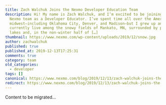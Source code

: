 ```yaml
---
title: Zach Walchuk Joins the Nexmo Developer Education Team
description: Hi! My name is Zach Walchuk, and I’m excited to be joining the
  Nexmo team as a Developer Educator. I’ve spent time all over the American
  midwest—including Oklahoma City, Denver, and Madison—but I grew up and
  currently live among the snowy fields of Mankato, MN, surrounded by plentiful
  lakes and, in the non-winter half of […]
thumbnail: https://www.nexmo.com/wp-content/uploads/2019/12/snow.jpg
author: zachwalchuk
published: true
published_at: 2019-12-13T17:25:31
comments: true
category: team
old_categories:
  - developer
tags: []
canonical: https://www.nexmo.com/blog/2019/12/13/zach-walchuk-joins-the-nexmo-developer-education-team-dr
redirect: https://www.nexmo.com/blog/2019/12/13/zach-walchuk-joins-the-nexmo-developer-education-team-dr
---
```

Content to be migrated...